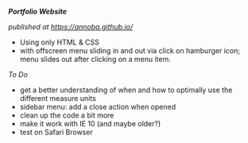 ***Portfolio Website***

*published at https://annoba.github.io/*

- Using only HTML & CSS
- with offscreen menu sliding in and out via click on hamburger icon; menu slides out after clicking on a menu item.

*To Do*
- get a better understanding of when and how to optimally use the different measure units
- sidebar menu: add a close action when opened
- clean up the code a bit more
- make it work with IE 10 (and maybe older?)
- test on Safari Browser
